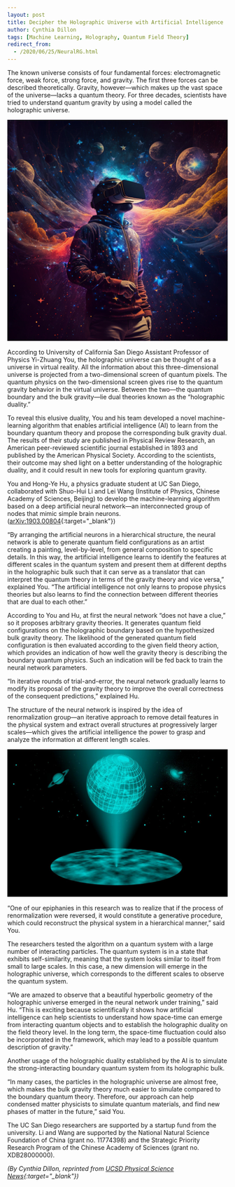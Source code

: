 ```yaml
---
layout: post
title: Decipher the Holographic Universe with Artificial Intelligence
author: Cynthia Dillon
tags: [Machine Learning, Holography, Quantum Field Theory]
redirect_from:
  - /2020/06/25/NeuralRG.html
---
```



The known universe consists of four fundamental forces: electromagnetic force, weak force, strong force, and gravity. The first three forces can be described theoretically. Gravity, however—which makes up the vast space of the universe—lacks a quantum theory. For three decades, scientists have tried to understand quantum gravity by using a model called the holographic universe. 


![Artificial intelligence deciphers the holographic universe as virtual reality.](/assets/img/figures/virtual_reality.png)

According to University of California San Diego Assistant Professor of Physics Yi-Zhuang You, the holographic universe can be thought of as a universe in virtual reality. All the information about this three-dimensional universe is projected from a two-dimensional screen of quantum pixels. The quantum physics on the two-dimensional screen gives rise to the quantum gravity behavior in the virtual universe. Between the two—the quantum boundary and the bulk gravity—lie dual theories known as the “holographic duality.”

To reveal this elusive duality, You and his team developed a novel machine-learning algorithm that enables artificial intelligence (AI) to learn from the boundary quantum theory and propose the corresponding bulk gravity dual. The results of their study are published in Physical Review Research, an American peer-reviewed scientific journal established in 1893 and published by the American Physical Society. According to the scientists, their outcome may shed light on a better understanding of the holographic duality, and it could result in new tools for exploring quantum gravity.

You and Hong-Ye Hu, a physics graduate student at UC San Diego, collaborated with Shuo-Hui Li and Lei Wang (Institute of Physics, Chinese Academy of Sciences, Beijing) to develop the machine-learning algorithm based on a deep artificial neural network—an interconnected group of nodes that mimic simple brain neurons. ([arXiv:1903.00804](https://arxiv.org/abs/1903.00804){:target="_blank"}) 

“By arranging the artificial neurons in a hierarchical structure, the neural network is able to generate quantum field configurations as an artist creating a painting, level-by-level, from general composition to specific details. In this way, the artificial intelligence learns to identify the features at different scales in the quantum system and present them at different depths in the holographic bulk such that it can serve as a translator that can interpret the quantum theory in terms of the gravity theory and vice versa,” explained You. “The artificial intelligence not only learns to propose physics theories but also learns to find the connection between different theories that are dual to each other.” 

According to You and Hu, at first the neural network “does not have a clue,” so it proposes arbitrary gravity theories. It generates quantum field configurations on the holographic boundary based on the hypothesized bulk gravity theory. The likelihood of the generated quantum field configuration is then evaluated according to the given field theory action, which provides an indication of how well the gravity theory is describing the boundary quantum physics. Such an indication will be fed back to train the neural network parameters.

“In iterative rounds of trial-and-error, the neural network gradually learns to modify its proposal of the gravity theory to improve the overall correctness of the consequent predictions,” explained Hu.

The structure of the neural network is inspired by the idea of renormalization group—an iterative approach to remove detail features in the physical system and extract overall structures at progressively larger scales—which gives the artificial intelligence the power to grasp and analyze the information at different length scales.

![One of the popular cartoon pictures about holographic universe from Google.One of the popular cartoon pictures about holographic universe from Google.](/assets/img/figures/holography.jpg)


“One of our epiphanies in this research was to realize that if the process of renormalization were reversed, it would constitute a generative procedure, which could reconstruct the physical system in a hierarchical manner,” said You.

The researchers tested the algorithm on a quantum system with a large number of interacting particles. The quantum system is in a state that exhibits self-similarity, meaning that the system looks similar to itself from small to large scales. In this case, a new dimension will emerge in the holographic universe, which corresponds to the different scales to observe the quantum system.

“We are amazed to observe that a beautiful hyperbolic geometry of the holographic universe emerged in the neural network under training,” said Hu. “This is exciting because scientifically it shows how artificial intelligence can help scientists to understand how space-time can emerge from interacting quantum objects and to establish the holographic duality on the field theory level. In the long term, the space-time fluctuation could also be incorporated in the framework, which may lead to a possible quantum description of gravity.” 

Another usage of the holographic duality established by the AI is to simulate the strong-interacting boundary quantum system from its holographic bulk.

“In many cases, the particles in the holographic universe are almost free, which makes the bulk gravity theory much easier to simulate compared to the boundary quantum theory. Therefore, our approach can help condensed matter physicists to simulate quantum materials, and find new phases of matter in the future,” said You.

The UC San Diego researchers are supported by a startup fund from the university. Li and Wang are supported by the National Natural Science Foundation of China (grant no. 11774398) and the Strategic Priority Research Program of the Chinese Academy of Sciences (grant no. XDB28000000).

*(By Cynthia Dillon, reprinted from [UCSD Physical Science News](https://physicalsciences.ucsd.edu/media-events/articles/2020/using-artificial-intelligence-to-paint-the-holographic-universe.html){:target="_blank"})*